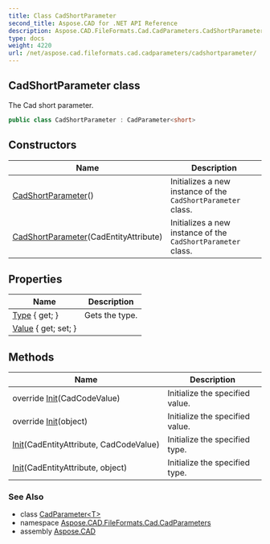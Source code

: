 ```yaml
---
title: Class CadShortParameter
second_title: Aspose.CAD for .NET API Reference
description: Aspose.CAD.FileFormats.Cad.CadParameters.CadShortParameter class. The Cad short parameter
type: docs
weight: 4220
url: /net/aspose.cad.fileformats.cad.cadparameters/cadshortparameter/
---
```

## CadShortParameter class

The Cad short parameter.

```csharp
public class CadShortParameter : CadParameter<short>
```

## Constructors

| Name | Description |
| --- | --- |
| [CadShortParameter](cadshortparameter/#constructor)() | Initializes a new instance of the `CadShortParameter` class. |
| [CadShortParameter](cadshortparameter/#constructor_1)(CadEntityAttribute) | Initializes a new instance of the `CadShortParameter` class. |

## Properties

| Name | Description |
| --- | --- |
| [Type](../../aspose.cad.fileformats.cad.cadparameters/cadparameter/type/) { get; } | Gets the type. |
| [Value](../../aspose.cad.fileformats.cad.cadparameters/cadparameter-1/value/) { get; set; } |  |

## Methods

| Name | Description |
| --- | --- |
| override [Init](../../aspose.cad.fileformats.cad.cadparameters/cadshortparameter/init/#init)(CadCodeValue) | Initialize the specified value. |
| override [Init](../../aspose.cad.fileformats.cad.cadparameters/cadshortparameter/init/#init_3)(object) | Initialize the specified value. |
| [Init](../../aspose.cad.fileformats.cad.cadparameters/cadparameter/init/)(CadEntityAttribute, CadCodeValue) | Initialize the specified type. |
| [Init](../../aspose.cad.fileformats.cad.cadparameters/cadparameter/init/)(CadEntityAttribute, object) | Initialize the specified type. |

### See Also

* class [CadParameter&lt;T&gt;](../cadparameter-1/)
* namespace [Aspose.CAD.FileFormats.Cad.CadParameters](../../aspose.cad.fileformats.cad.cadparameters/)
* assembly [Aspose.CAD](../../)


